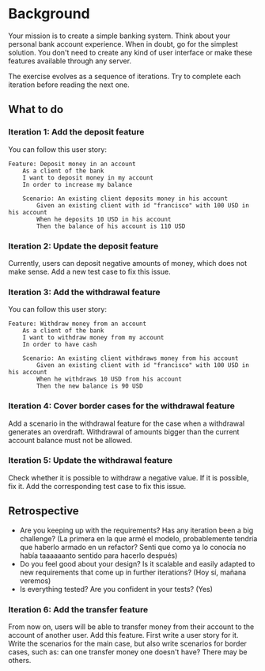 # Background

Your mission is to create a simple banking system. Think about your personal bank account experience. When in doubt, go for the simplest solution. You don't need to create any kind of user interface or make these features available through any server.

The exercise evolves as a sequence of iterations. Try to complete each iteration before reading the next one.

## What to do
### Iteration 1: Add the deposit feature

You can follow this user story:

```gherkin
Feature: Deposit money in an account
    As a client of the bank
    I want to deposit money in my account
    In order to increase my balance

    Scenario: An existing client deposits money in his account
        Given an existing client with id "francisco" with 100 USD in his account
        When he deposits 10 USD in his account
        Then the balance of his account is 110 USD
```

### Iteration 2: Update the deposit feature

Currently, users can deposit negative amounts of money, which does not make sense. Add a new test case to fix this issue.

### Iteration 3: Add the withdrawal feature

You can follow this user story:
```gherkin
Feature: Withdraw money from an account
    As a client of the bank
    I want to withdraw money from my account
    In order to have cash

    Scenario: An existing client withdraws money from his account
        Given an existing client with id "francisco" with 100 USD in his account
        When he withdraws 10 USD from his account
        Then the new balance is 90 USD
```

### Iteration 4: Cover border cases for the withdrawal feature

Add a scenario in the withdrawal feature for the case when a withdrawal generates an overdraft. Withdrawal of amounts bigger than the current account balance must not be allowed.

### Iteration 5: Update the withdrawal feature

Check whether it is possible to withdraw a negative value. If it is possible, fix it. Add the corresponding test case to fix this issue.

## Retrospective

- Are you keeping up with the requirements? Has any iteration been a big challenge? (La primera en la que armé el modelo, probablemente tendría que haberlo armado en un refactor? Senti que como ya lo conocía no había taaaaaanto sentido para hacerlo después)
- Do you feel good about your design? Is it scalable and easily adapted to new requirements that come up in further iterations? (Hoy sí, mañana veremos)
- Is everything tested? Are you confident in your tests? (Yes)

### Iteration 6: Add the transfer feature

From now on, users will be able to transfer money from their account to the account of another user. Add this feature. First write a user story for it. Write the scenarios for the main case, but also write scenarios for border cases, such as: can one transfer money one doesn't have? There may be others.


